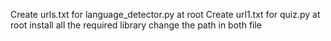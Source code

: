 Create urls.txt for language_detector.py at root
Create url1.txt for quiz.py at root
install all the required library
change the path in both file